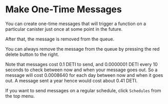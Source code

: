 # Make One-Time Messages

You can create one-time messages that will trigger a function on a particular canister just once at some point in the future.

After that, the message is removed from the queue.

You can always remove the message from the queue by pressing the red delete button to the right.

Note that messages cost 0.1 DETI to send, and 0.0000001 DETI every 10 seconds to check between now and when your message goes out. So a message will cost 0.0008640 for each day between now and when it goes out. A message sent a year hence would cost about 0.41 DETI.

If you want to send messages on a regular schedule, click `Schedules` from the top menu.
